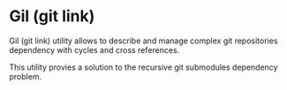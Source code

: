 # Gil (git link)

Gil (git link) utility allows to describe and manage complex git repositories
dependency with cycles and cross references.

This utility provies a solution to the recursive git submodules dependency
problem.
